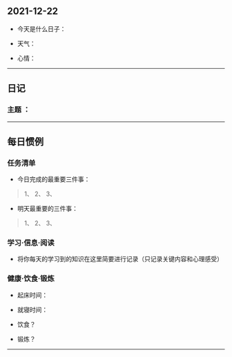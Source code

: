 ## 2021-12-22
- 今天是什么日子： 
>
- 天气：
>
- 心情：
>
***
## 日记

### 主题 ：







***
## 每日惯例

### 任务清单
- 今日完成的最重要三件事：
>1、
>2、
>3、
- 明天最重要的三件事：
>1、
>2、
>3、
### 学习·信息·阅读
- 将你每天的学习到的知识在这里简要进行记录（只记录关键内容和心理感受）
>
### 健康·饮食·锻炼
- 起床时间：
>
- 就寝时间：
>
- 饮食？
>
- 锻炼？
>
***

